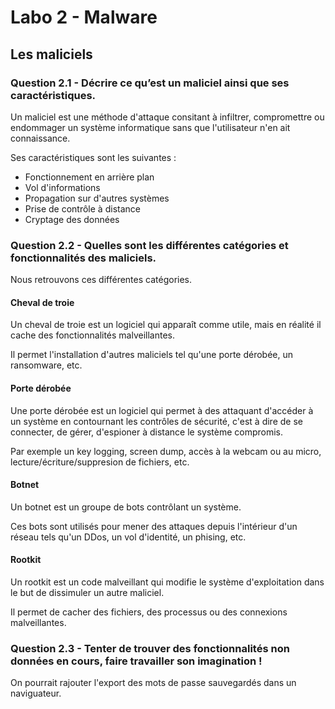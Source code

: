 # Labo 2 - Malware

## Les maliciels
### Question 2.1 - Décrire ce qu’est un maliciel ainsi que ses caractéristiques.
Un maliciel est une méthode d'attaque consitant à infiltrer, compromettre ou endommager un système informatique sans que l'utilisateur n'en ait connaissance.

Ses caractéristiques sont les suivantes :
- Fonctionnement en arrière plan
- Vol d'informations
- Propagation sur d'autres systèmes
- Prise de contrôle à distance
- Cryptage des données

### Question 2.2 - Quelles sont les différentes catégories et fonctionnalités des maliciels.
Nous retrouvons ces différentes catégories.

#### Cheval de troie 
Un cheval de troie est un logiciel qui apparaît comme utile, mais en réalité il cache des fonctionnalités malveillantes.

Il permet l'installation d'autres maliciels tel qu'une porte dérobée, un ransomware, etc.

#### Porte dérobée
Une porte dérobée est un logiciel qui permet à des attaquant d'accéder à un système en contournant les contrôles de sécurité, c'est à dire de se connecter, de gérer, d'espioner à distance le système compromis. 

Par exemple un key logging, screen dump, accès à la webcam ou au micro, lecture/écriture/suppresion de fichiers, etc.

#### Botnet
Un botnet est un groupe de bots contrôlant un système.

Ces bots sont utilisés pour mener des attaques depuis l'intérieur d'un réseau tels qu'un DDos, un vol d'identité, un phising, etc.

#### Rootkit
Un rootkit est un code malveillant qui modifie le système d'exploitation dans le but de dissimuler un autre maliciel. 

Il permet de cacher des fichiers, des processus ou des connexions malveillantes.

### Question 2.3 - Tenter de trouver des fonctionnalités non données en cours, faire travailler son imagination !

On pourrait rajouter l'export des mots de passe sauvegardés dans un naviguateur.
